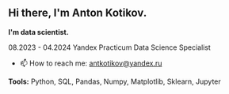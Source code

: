 ## Hi there, I'm Anton Kotikov.

**I'm data scientist.**

08.2023 - 04.2024 Yandex Practicum Data Science Specialist

- 📫 How to reach me: antkotikov@yandex.ru

**Tools:**
Python, SQL, Pandas, Numpy, Matplotlib, Sklearn, Jupyter
